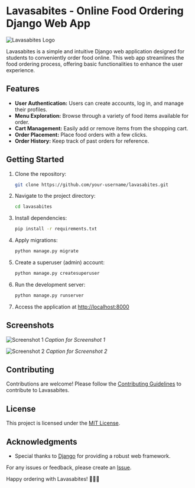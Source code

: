 # Lavasabites - Online Food Ordering Django Web App

![Lavasabites Logo](link_to_logo_image)

Lavasabites is a simple and intuitive Django web application designed for students to conveniently order food online. This web app streamlines the food ordering process, offering basic functionalities to enhance the user experience.

## Features

- **User Authentication:** Users can create accounts, log in, and manage their profiles.
- **Menu Exploration:** Browse through a variety of food items available for order.
- **Cart Management:** Easily add or remove items from the shopping cart.
- **Order Placement:** Place food orders with a few clicks.
- **Order History:** Keep track of past orders for reference.

## Getting Started

1. Clone the repository:
   ```bash
   git clone https://github.com/your-username/lavasabites.git
   ```

2. Navigate to the project directory:
   ```bash
   cd lavasabites
   ```

3. Install dependencies:
   ```bash
   pip install -r requirements.txt
   ```

4. Apply migrations:
   ```bash
   python manage.py migrate
   ```

5. Create a superuser (admin) account:
   ```bash
   python manage.py createsuperuser
   ```

6. Run the development server:
   ```bash
   python manage.py runserver
   ```

7. Access the application at [http://localhost:8000](http://localhost:8000)

## Screenshots

![Screenshot 1](link_to_screenshot_1)
*Caption for Screenshot 1*

![Screenshot 2](link_to_screenshot_2)
*Caption for Screenshot 2*

## Contributing

Contributions are welcome! Please follow the [Contributing Guidelines](CONTRIBUTING.md) to contribute to Lavasabites.

## License

This project is licensed under the [MIT License](LICENSE).

## Acknowledgments

- Special thanks to [Django](https://www.djangoproject.com/) for providing a robust web framework.

For any issues or feedback, please create an [Issue](https://github.com/your-username/lavasabites/issues).

Happy ordering with Lavasabites! 🍔🍟🍰
